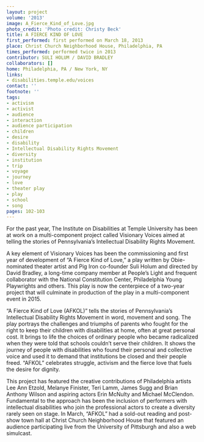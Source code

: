 ```yaml
---
layout: project
volume: '2013'
image: A_Fierce_Kind_of_Love.jpg
photo_credit: 'Photo credit: Christy Beck'
title: A FIERCE KIND OF LOVE
first_performed: first performed on March 18, 2013
place: Christ Church Neighborhood House, Philadelphia, PA
times_performed: performed twice in 2013
contributor: SULI HOLUM / DAVID BRADLEY
collaborators: []
home: Philadelphia, PA / New York, NY
links:
- disabilities.temple.edu/voices
contact: ''
footnote: ''
tags:
- activism
- activist
- audience
- interaction
- audience participation
- children
- desire
- disability
- Intellectual Disability Rights Movement
- diversity
- institution
- trip
- voyage
- journey
- love
- theater play
- play
- school
- song
pages: 102-103
---
```


For the past year, The Institute on Disabilities at Temple University has been at work on a multi-component project called Visionary Voices aimed at telling the stories of Pennsylvania’s Intellectual Disability Rights Movement.

A key element of Visionary Voices has been the commissioning and first year of development of “A Fierce Kind of Love,” a play written by Obie-nominated theater artist and Pig Iron co-founder Suli Holum and directed by David Bradley, a long-time company member at People’s Light and frequent collaborator with the National Constitution Center, Philadelphia Young Playwrights and others. This play is now the centerpiece of a two-year project that will culminate in production of the play in a multi-component event in 2015.

“A Fierce Kind of Love (AFKOL)” tells the stories of Pennsylvania’s Intellectual Disability Rights Movement in word, movement and song. The play portrays the challenges and triumphs of parents who fought for the right to keep their children with disabilities at home, often at great personal cost. It brings to life the choices of ordinary people who became radicalized when they were told that schools couldn’t serve their children. It shows the journey of people with disabilities who found their personal and collective voice and used it to demand that institutions be closed and their people freed. “AFKOL” celebrates struggle, activism and the fierce love that fuels the desire for dignity.

This project has featured the creative contributions of Philadelphia artists Lee Ann Etzold, Melanye Finister, Teri Lamm, James Sugg and Brian Anthony Wilson and aspiring actors Erin McNulty and Michael McClendon. Fundamental to the approach has been the inclusion of performers with intellectual disabilities who join the professional actors to create a diversity rarely seen on stage. In March, “AFKOL” had a sold-out reading and post-show town hall at Christ Church Neighborhood House that featured an audience participating live from the University of Pittsburgh and also a web simulcast.
